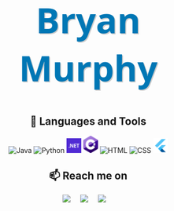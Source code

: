 
<div align="center">
  <h1 align="center" style="font-size: 72px; color: #0077B5; font-family: 'Segoe UI', Tahoma, Geneva, Verdana, sans-serif; font-weight: bold; text-shadow: 2px 2px #CCCCCC;">Bryan Murphy</h1>
  <h2>🧰 Languages and Tools</h2>
  <p>
    <img alt="Java" width="30px" src="https://cdn.jsdelivr.net/gh/devicons/devicon/icons/java/java-original.svg"/>
    <img alt="Python" width="30px" src="https://cdn.jsdelivr.net/gh/devicons/devicon/icons/python/python-plain.svg" />
    <img alt=".NET" width="30px" src="icons/dotnet.png" />
    <img alt="C#" width="30px" src="icons/csharp.png" />
    <img alt="HTML" width="30px" src="https://cdn.jsdelivr.net/gh/devicons/devicon/icons/html5/html5-plain.svg" />
    <img alt="CSS" width="30px" src="https://cdn.jsdelivr.net/gh/devicons/devicon/icons/css3/css3-plain.svg" />
    <img alt="Flutter" width="30px" src="icons/flutter.png" />
  </p>

  <h2>📫 Reach me on</h2>
  <p>
    <a href="mailto:contact.bryanmurphy@gmail.com?subject=Hello%20Ileri,%20From%20Github"><img src="https://img.shields.io/badge/gmail-%23D14836.svg?&style=for-the-badge&logo=gmail&logoColor=white" /></a>&nbsp;&nbsp;&nbsp;&nbsp;
    <a target="_blank"href="https://www.linkedin.com/in/bryan-murphy02/"><img src="https://img.shields.io/badge/linkedin-%230077B5.svg?&style=for-the-badge&logo=linkedin&logoColor=white" /></a>&nbsp;&nbsp;&nbsp;&nbsp;
    <a target="_blank"href="https://discord.com/users/361239898159841280"><img src="https://img.shields.io/badge/Discord-%235865F2.svg?style=for-the-badge&logo=discord&logoColor=white" /></a>&nbsp;&nbsp;&nbsp;&nbsp;    
  </p>
</div>



<!--https://ileriayo.github.io/markdown-badges/-->

<!--
**BryanMurphy02/BryanMurphy02** is a ✨ _special_ ✨ repository because its `README.md` (this file) appears on your GitHub profile.

Here are some ideas to get you started:

- 🔭 I’m currently working on ...
- 🌱 I’m currently learning ...
- 👯 I’m looking to collaborate on ...
- 🤔 I’m looking for help with ...
- 💬 Ask me about ...
- 📫 How to reach me: ...
- 😄 Pronouns: ...
- ⚡ Fun fact: ...
-->

